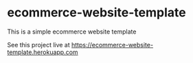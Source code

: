 # ecommerce-website-template
This is a simple ecommerce website template

See this project live at <a href="https://ecommerce-website-template.herokuapp.com/">https://ecommerce-website-template.herokuapp.com</a>
